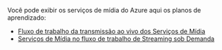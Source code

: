 Você pode exibir os serviços de mídia do Azure aqui os planos de aprendizado:

* [Fluxo de trabalho da transmissão ao vivo dos Serviços de Mídia](https://azure.microsoft.com/documentation/learning-paths/media-services-streaming-live/)
* [Serviços de Mídia no fluxo de trabalho de Streaming sob Demanda](https://azure.microsoft.com/documentation/learning-paths/media-services-streaming-on-demand/)
